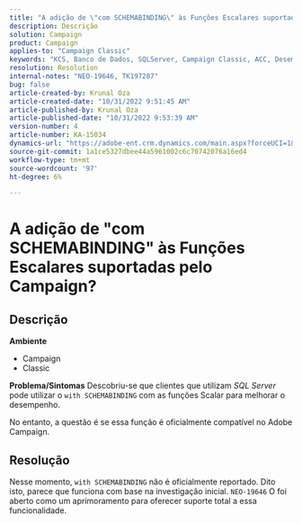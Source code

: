 ```yaml
---
title: "A adição de \"com SCHEMABINDING\" às Funções Escalares suportadas pelo Campaign?"
description: Descrição
solution: Campaign
product: Campaign
applies-to: "Campaign Classic"
keywords: "KCS, Banco de Dados, SQLServer, Campaign Classic, ACC, Desempenho"
resolution: Resolution
internal-notes: "NEO-19646, TK197287"
bug: false
article-created-by: Krunal Oza
article-created-date: "10/31/2022 9:51:45 AM"
article-published-by: Krunal Oza
article-published-date: "10/31/2022 9:53:39 AM"
version-number: 4
article-number: KA-15034
dynamics-url: "https://adobe-ent.crm.dynamics.com/main.aspx?forceUCI=1&pagetype=entityrecord&etn=knowledgearticle&id=ebb6e79d-0159-ed11-9561-6045bd0067ea"
source-git-commit: 1a1ce5327dbee44a5961002c6c70742076a16ed4
workflow-type: tm+mt
source-wordcount: '97'
ht-degree: 6%

---
```


# A adição de &quot;com SCHEMABINDING&quot; às Funções Escalares suportadas pelo Campaign?

## Descrição

<b>Ambiente</b>
- Campaign
- Classic



<b>Problema/Sintomas</b>
Descobriu-se que clientes que utilizam *SQL Server* pode utilizar o `with SCHEMABINDING` com as funções Scalar para melhorar o desempenho.

No entanto, a questão é se essa função é oficialmente compatível no Adobe Campaign.




## Resolução


Nesse momento, `with SCHEMABINDING` não é oficialmente reportado. Dito isto, parece que funciona com base na investigação inicial. `NEO-19646` O foi aberto como um aprimoramento para oferecer suporte total a essa funcionalidade.
